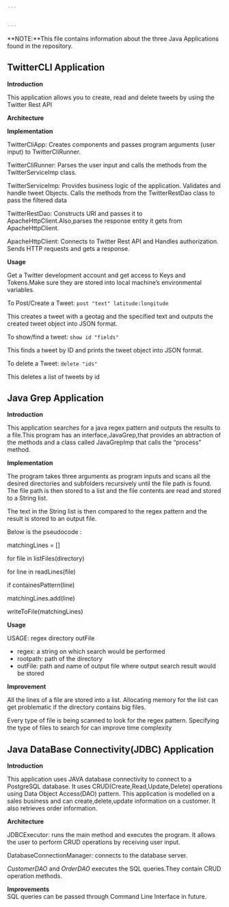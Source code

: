 ```yaml
---


---
```


<p>**NOTE:**This file contains information about the three Java Applications found in the repository.</p>
<h2 id="twittercli-application">TwitterCLI Application</h2>
<p><strong>Introduction</strong></p>
<p>This application allows you to create, read and delete tweets by using the Twitter Rest API</p>
<p><strong>Architecture</strong></p>
<p><strong>Implementation</strong></p>
<p>TwitterCliApp: Creates components and passes program arguments (user input) to TwitterCliRunner.</p>
<p>TwitterCliRunner: Parses the user input and calls the methods from the TwitterServiceImp class.</p>
<p>TwitterServiceImp: Provides business logic of the application. Validates and handle tweet Objects. Calls the methods from the TwitterRestDao class to pass the filtered data</p>
<p>TwitterRestDao: Constructs URI and passes it to ApacheHttpClient.Also,parses the response entity it gets from ApacheHttpClient.</p>
<p>ApacheHttpClient: Connects to Twitter Rest API and Handles authorization. Sends HTTP requests and gets a response.</p>
<p><strong>Usage</strong></p>
<p>Get a Twitter development account and get access to Keys and Tokens.Make sure they are stored into local machine’s environmental variables.</p>
<p>To Post/Create a Tweet: <code>post "text" latitude:longitude</code></p>
<p>This creates a tweet with a geotag and the specified text and outputs the created tweet object into JSON format.</p>
<p>To show/find a tweet: <code>show id "fields"</code></p>
<p>This finds a tweet by ID and prints the tweet object into JSON format.</p>
<p>To delete a Tweet: <code>delete "ids"</code></p>
<p>This deletes a list of tweets by id</p>
<h2 id="java-grep-application">Java Grep Application</h2>
<p><strong>Introduction</strong></p>
<p>This application searches for a java regex pattern and outputs the results to a file.This program has an interface,JavaGrep,that provides an abtraction of the methods and a class called JavaGrepImp that calls the “process” method.</p>
<p><strong>Implementation</strong></p>
<p>The program takes three arguments as program inputs and scans all the desired directories and subfolders recursively until the file path is found.<br>
The file path is then stored to a list and the file contents are read and stored to a String list.</p>
<p>The text in the String list is then compared to the regex pattern and the result is stored to an output file.</p>
<p>Below is the pseudocode :</p>
<p>matchingLines = []</p>
<p>for file in listFiles(directory)</p>
<p>for line in readLines(file)</p>
<p>if containesPattern(line)</p>
<p>matchingLines.add(line)</p>
<p>writeToFile(matchingLines)</p>
<p><strong>Usage</strong></p>
<p>USAGE: regex directory outFile</p>
<ul>
<li>regex: a string on which search would be performed</li>
<li>rootpath: path of the directory</li>
<li>outFile: path and name of output file where output search result would be stored</li>
</ul>
<p><strong>Improvement</strong></p>
<p>All the lines of a file are stored into a list. Allocating memory for the list can get problematic if the directory contains big files.</p>
<p>Every type of file is being scanned to look for the regex pattern. Specifying the type of files to search for can improve time complexity</p>
<h2 id="java-database-connectivityjdbc-application">Java DataBase Connectivity(JDBC) Application</h2>
<p><strong>Introduction</strong></p>
<p>This application uses JAVA database connectivity to connect to a PostgreSQL database. It uses CRUD(Create,Read,Update,Delete) operations using Data Object Access(DAO) pattern. This application is modelled on a sales business and can create,delete,update information on a customer. It also retrieves order information.</p>
<p><strong>Architecture</strong></p>
<p>JDBCExecutor: runs the main method and executes the program. It allows the user to perform CRUD operations by receiving user input.</p>
<p>DatabaseConnectionManager: connects to the database server.</p>
<p><em>CustomerDAO</em> and <em>OrderDAO</em> executes the SQL queries.They contain CRUD operation methods.</p>
<p><strong>Improvements</strong><br>
SQL queries can be passed through Command Line Interface in future.</p>

